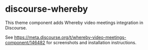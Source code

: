 # discourse-whereby

This theme component adds Whereby video meetings integration in Discourse.

See https://meta.discourse.org/t/whereby-video-meetings-component/146482 for screenshots and installation instructions. 
